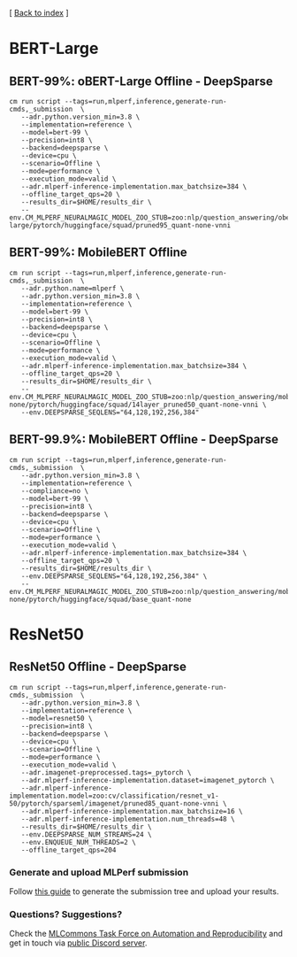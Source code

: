 [ [Back to index](README.md) ]

# BERT-Large

## BERT-99%: oBERT-Large Offline - DeepSparse
```
cm run script --tags=run,mlperf,inference,generate-run-cmds,_submission  \
   --adr.python.version_min=3.8 \
   --implementation=reference \
   --model=bert-99 \
   --precision=int8 \
   --backend=deepsparse \
   --device=cpu \
   --scenario=Offline \
   --mode=performance \
   --execution_mode=valid \
   --adr.mlperf-inference-implementation.max_batchsize=384 \
   --offline_target_qps=20 \
   --results_dir=$HOME/results_dir \
   --env.CM_MLPERF_NEURALMAGIC_MODEL_ZOO_STUB=zoo:nlp/question_answering/obert-large/pytorch/huggingface/squad/pruned95_quant-none-vnni
```

## BERT-99%: MobileBERT Offline

```
cm run script --tags=run,mlperf,inference,generate-run-cmds,_submission  \
   --adr.python.name=mlperf \
   --adr.python.version_min=3.8 \
   --implementation=reference \
   --model=bert-99 \
   --precision=int8 \
   --backend=deepsparse \
   --device=cpu \
   --scenario=Offline \
   --mode=performance \
   --execution_mode=valid \
   --adr.mlperf-inference-implementation.max_batchsize=384 \
   --offline_target_qps=20 \
   --results_dir=$HOME/results_dir \
   --env.CM_MLPERF_NEURALMAGIC_MODEL_ZOO_STUB=zoo:nlp/question_answering/mobilebert-none/pytorch/huggingface/squad/14layer_pruned50_quant-none-vnni \
   --env.DEEPSPARSE_SEQLENS="64,128,192,256,384"
```

## BERT-99.9%: MobileBERT Offline - DeepSparse

```
cm run script --tags=run,mlperf,inference,generate-run-cmds,_submission  \
   --adr.python.version_min=3.8 \
   --implementation=reference \
   --compliance=no \
   --model=bert-99 \
   --precision=int8 \
   --backend=deepsparse \
   --device=cpu \
   --scenario=Offline \
   --mode=performance \
   --execution_mode=valid \
   --adr.mlperf-inference-implementation.max_batchsize=384 \
   --offline_target_qps=20 \
   --results_dir=$HOME/results_dir \
   --env.DEEPSPARSE_SEQLENS="64,128,192,256,384" \
   --env.CM_MLPERF_NEURALMAGIC_MODEL_ZOO_STUB=zoo:nlp/question_answering/mobilebert-none/pytorch/huggingface/squad/base_quant-none
```

# ResNet50

## ResNet50 Offline - DeepSparse

```
cm run script --tags=run,mlperf,inference,generate-run-cmds,_submission  \
   --adr.python.version_min=3.8 \
   --implementation=reference \
   --model=resnet50 \
   --precision=int8 \
   --backend=deepsparse \
   --device=cpu \
   --scenario=Offline \
   --mode=performance \
   --execution_mode=valid \
   --adr.imagenet-preprocessed.tags=_pytorch \
   --adr.mlperf-inference-implementation.dataset=imagenet_pytorch \
   --adr.mlperf-inference-implementation.model=zoo:cv/classification/resnet_v1-50/pytorch/sparseml/imagenet/pruned85_quant-none-vnni \
   --adr.mlperf-inference-implementation.max_batchsize=16 \
   --adr.mlperf-inference-implementation.num_threads=48 \
   --results_dir=$HOME/results_dir \
   --env.DEEPSPARSE_NUM_STREAMS=24 \
   --env.ENQUEUE_NUM_THREADS=2 \
   --offline_target_qps=204
```

### Generate and upload MLPerf submission

Follow [this guide](../Submission.md) to generate the submission tree and upload your results.

### Questions? Suggestions?

Check the [MLCommons Task Force on Automation and Reproducibility](../../../taskforce.md) 
and get in touch via [public Discord server](https://discord.gg/JjWNWXKxwT).
